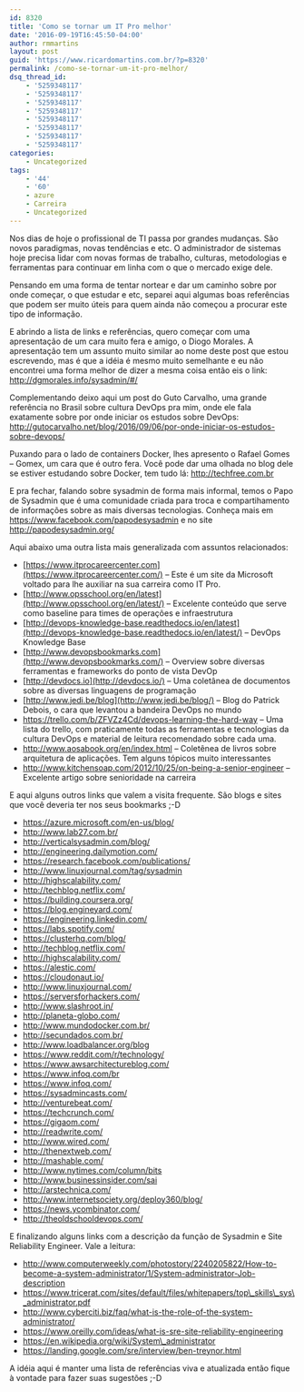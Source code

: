 ```yaml
---
id: 8320
title: 'Como se tornar um IT Pro melhor'
date: '2016-09-19T16:45:50-04:00'
author: rmmartins
layout: post
guid: 'https://www.ricardomartins.com.br/?p=8320'
permalink: /como-se-tornar-um-it-pro-melhor/
dsq_thread_id:
    - '5259348117'
    - '5259348117'
    - '5259348117'
    - '5259348117'
    - '5259348117'
    - '5259348117'
    - '5259348117'
    - '5259348117'
categories:
    - Uncategorized
tags:
    - '44'
    - '60'
    - azure
    - Carreira
    - Uncategorized
---
```


Nos dias de hoje o profissional de TI passa por grandes mudanças. São novos paradigmas, novas tendências e etc. O administrador de sistemas hoje precisa lidar com novas formas de trabalho, culturas, metodologias e ferramentas para continuar em linha com o que o mercado exige dele.

Pensando em uma forma de tentar nortear e dar um caminho sobre por onde começar, o que estudar e etc, separei aqui algumas boas referências que podem ser muito úteis para quem ainda não começou a procurar este tipo de informação.

E abrindo a lista de links e referências, quero começar com uma apresentação de um cara muito fera e amigo, o Diogo Morales. A apresentação tem um assunto muito similar ao nome deste post que estou escrevendo, mas é que a idéia é mesmo muito semelhante e eu não encontrei uma forma melhor de dizer a mesma coisa então eis o link: <http://dgmorales.info/sysadmin/#/>

Complementando deixo aqui um post do Guto Carvalho, uma grande referência no Brasil sobre cultura DevOps pra mim, onde ele fala exatamente sobre por onde iniciar os estudos sobre DevOps: <http://gutocarvalho.net/blog/2016/09/06/por-onde-iniciar-os-estudos-sobre-devops/>

Puxando para o lado de containers Docker, lhes apresento o Rafael Gomes – Gomex, um cara que é outro fera. Você pode dar uma olhada no blog dele se estiver estudando sobre Docker, tem tudo lá: <http://techfree.com.br>

E pra fechar, falando sobre sysadmin de forma mais informal, temos o Papo de Sysadmin que é uma comunidade criada para troca e compartihamento de informações sobre as mais diversas tecnologias. Conheça mais em <https://www.facebook.com/papodesysadmin> e no site <http://papodesysadmin.org/>

Aqui abaixo uma outra lista mais generalizada com assuntos relacionados:

- [https://www.itprocareercenter.com](https://www.itprocareercenter.com/) – Este é um site da Microsoft voltado para lhe auxiliar na sua carreira como IT Pro.
- [http://www.opsschool.org/en/latest](http://www.opsschool.org/en/latest/) – Excelente conteúdo que serve como baseline para times de operações e infraestrutura
- [http://devops-knowledge-base.readthedocs.io/en/latest](http://devops-knowledge-base.readthedocs.io/en/latest/) – DevOps Knowledge Base
- [http://www.devopsbookmarks.com](http://www.devopsbookmarks.com/) – Overview sobre diversas ferramentas e frameworks do ponto de vista DevOp
- [http://devdocs.io](http://devdocs.io/) – Uma coletânea de documentos sobre as diversas linguagens de programação
- [http://www.jedi.be/blog](http://www.jedi.be/blog/) – Blog do Patrick Debois, o cara que levantou a bandeira DevOps no mundo
- <https://trello.com/b/ZFVZz4Cd/devops-learning-the-hard-way> – Uma lista do trello, com praticamente todas as ferramentas e tecnologias da cultura DevOps e material de leitura recomendado sobre cada uma.
- <http://www.aosabook.org/en/index.html> – Coletênea de livros sobre arquitetura de aplicações. Tem alguns tópicos muito interessantes
- <http://www.kitchensoap.com/2012/10/25/on-being-a-senior-engineer> – Excelente artigo sobre senioridade na carreira

E aqui alguns outros links que valem a visita frequente. São blogs e sites que você deveria ter nos seus bookmarks ;-D

- <https://azure.microsoft.com/en-us/blog/>
- [http://www.lab27.com.br/ ](http://www.lab27.com.br/)
- [http://verticalsysadmin.com/blog/ ](http://verticalsysadmin.com/blog/)
- [http://engineering.dailymotion.com/ ](http://engineering.dailymotion.com/)
- [https://research.facebook.com/publications/ ](https://research.facebook.com/publications/)
- [http://www.linuxjournal.com/tag/sysadmin ](http://www.linuxjournal.com/tag/sysadmin)
- [http://highscalability.com/ ](http://highscalability.com/)
- [http://techblog.netflix.com/ ](http://techblog.netflix.com/)
- [https://building.coursera.org/ ](https://building.coursera.org/)
- <https://blog.engineyard.com/>
- [https://engineering.linkedin.com/ ](https://engineering.linkedin.com/)
- [https://labs.spotify.com/ ](https://labs.spotify.com/)
- [https://clusterhq.com/blog/ ](https://clusterhq.com/blog/)
- [http://techblog.netflix.com/ ](http://techblog.netflix.com/)
- [http://highscalability.com/ ](http://highscalability.com/)
- [https://alestic.com/ ](https://alestic.com/)
- [https://cloudonaut.io/ ](https://cloudonaut.io/)
- [http://www.linuxjournal.com/ ](http://www.linuxjournal.com/)
- [https://serversforhackers.com/ ](https://serversforhackers.com/)
- [http://www.slashroot.in/ ](http://www.slashroot.in/)
- [http://planeta-globo.com/ ](http://planeta-globo.com/)
- [http://www.mundodocker.com.br/ ](http://www.mundodocker.com.br/)
- [http://secundados.com.br/ ](http://secundados.com.br/)
- [http://www.loadbalancer.org/blog ](http://www.loadbalancer.org/blog)
- [https://www.reddit.com/r/technology/ ](https://www.reddit.com/r/technology/)
- [https://www.awsarchitectureblog.com/ ](https://www.awsarchitectureblog.com/)
- [https://www.infoq.com/br ](https://www.infoq.com/br)
- [https://www.infoq.com/ ](https://www.infoq.com/)
- [https://sysadmincasts.com/ ](https://sysadmincasts.com/)
- [http://venturebeat.com/ ](http://venturebeat.com/)
- [https://techcrunch.com/ ](https://techcrunch.com/)
- [https://gigaom.com/ ](https://gigaom.com/)
- [http://readwrite.com/ ](http://readwrite.com/)
- [http://www.wired.com/ ](http://www.wired.com/)
- [http://thenextweb.com/ ](http://thenextweb.com/)
- [http://mashable.com/ ](http://mashable.com/)
- [http://www.nytimes.com/column/bits ](http://www.nytimes.com/column/bits)
- [http://www.businessinsider.com/sai ](http://www.businessinsider.com/sai)
- [http://arstechnica.com/ ](http://arstechnica.com/)
- [http://www.internetsociety.org/deploy360/blog/ ](http://www.internetsociety.org/deploy360/blog/)
- <https://news.ycombinator.com/>
- [http://theoldschooldevops.com/ ](http://theoldschooldevops.com/)

E finalizando alguns links com a descrição da função de Sysadmin e Site Reliability Engineer. Vale a leitura:

- [http://www.computerweekly.com/photostory/2240205822/How-to-become-a-system-administrator/1/System-administrator-Job-description ](http://www.computerweekly.com/photostory/2240205822/How-to-become-a-system-administrator/1/System-administrator-Job-description)
- [https://www.tricerat.com/sites/default/files/whitepapers/top\_skills\_sys\_administrator.pdf ](https://www.tricerat.com/sites/default/files/whitepapers/top_skills_sys_administrator.pdf)
- [http://www.cyberciti.biz/faq/what-is-the-role-of-the-system-administrator/ ](http://www.cyberciti.biz/faq/what-is-the-role-of-the-system-administrator/)
- [https://www.oreilly.com/ideas/what-is-sre-site-reliability-engineering ](https://www.oreilly.com/ideas/what-is-sre-site-reliability-engineering)
- [https://en.wikipedia.org/wiki/System\_administrator ](https://en.wikipedia.org/wiki/System_administrator)
- [https://landing.google.com/sre/interview/ben-treynor.html ](https://landing.google.com/sre/interview/ben-treynor.html)

A idéia aqui é manter uma lista de referências viva e atualizada então fique à vontade para fazer suas sugestões ;-D
